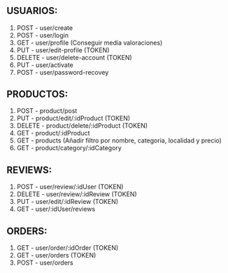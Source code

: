 # 

## USUARIOS:
1. POST - user/create
2. POST - user/login
3. GET - user/profile (Conseguir media valoraciones)
4. PUT - user/edit-profile (TOKEN)
5. DELETE - user/delete-account (TOKEN)
6. PUT - user/activate
7. POST - user/password-recovey

## PRODUCTOS: 
1. POST - product/post
2. PUT - product/edit/:idProduct (TOKEN)
3. DELETE - product/delete/:idProduct (TOKEN)
4. GET - product/:idProduct
5. GET - products (Añadir filtro por nombre, categoria, localidad y precio)
6. GET - product/category/:idCategory

## REVIEWS:
1. POST - user/review/:idUser (TOKEN)
2. DELETE - user/review/:idReview (TOKEN)
3. PUT - user/edit/:idReview (TOKEN)
4. GET - user/:idUser/reviews

## ORDERS:
1. GET - user/order/:idOrder (TOKEN)
2. GET - user/orders (TOKEN)
3. POST - user/orders